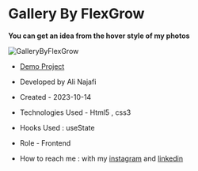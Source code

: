 # Gallery By FlexGrow

**You can get an idea from the hover style of my photos**

![GalleryByFlexGrow](https://github.com/alinajafiweb/GalleryByFlexGrow/assets/147813870/5b41ec97-0dee-43ba-8ec4-1ad8fbf7a960)



- [Demo Project](https://alinajafiweb.github.io/GalleryByFlexGrow/)

- Developed by Ali Najafi

- Created - 2023-10-14

- Technologies Used - Html5 , css3
  
- Hooks Used : useState 

- Role - Frontend

- How to reach me : with my [instagram](https://www.instagram.com/alinajafi_web) and [linkedin](https://www.linkedin.com/in/alinajafi79/)
